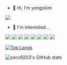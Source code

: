 * 👋 Hi, I’m yongckim

[![](https://img.shields.io/badge/cadet-000000.svg?&style=?style=flat-square&logo=42)]()
* 🤔 I'm interested...

[![](https://img.shields.io/badge/Go-000000.svg?&style=?style=flat-square&logo=Go)]()
[![](https://img.shields.io/badge/Kubernetes-000000.svg?&style=?style=flat-square&logo=Kubernetes)]()
[![](https://img.shields.io/badge/Docker-000000.svg?&style=?style=flat-square&logo=docker)]()
[![](https://img.shields.io/badge/GCP-000000.svg?&style=?style=flat-square&logo=google-cloud)]()
[![](https://img.shields.io/badge/Jenkins-000000.svg?&style=?style=flat-square&logo=jenkins)]()
[![](https://img.shields.io/badge/GithubActions-000000.svg?&style=?style=flat-square&logo=GitHub-Actions)]()
[![](https://img.shields.io/badge/Prometheus-000000.svg?&style=?style=flat-square&logo=Prometheus)]()
[![](https://img.shields.io/badge/Terraform-000000.svg?&style=?style=flat-square&logo=Terraform)]()



[![Top Langs](https://github-readme-stats.vercel.app/api/top-langs/?username=zxcv9203&layout=compact)](https://github.com/zxcv9203/github-readme-stats)

![zxcv9203's GitHub stats](https://github-readme-stats.vercel.app/api?username=zxcv9203&show_icons=true&theme=gruvbox)